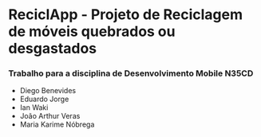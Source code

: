 # ReciclApp - Projeto de Reciclagem de móveis quebrados ou desgastados

### Trabalho para a disciplina de Desenvolvimento Mobile N35CD

- Diego Benevides
- Eduardo Jorge
- Ian Waki
- João Arthur Veras
- Maria Karime Nóbrega
